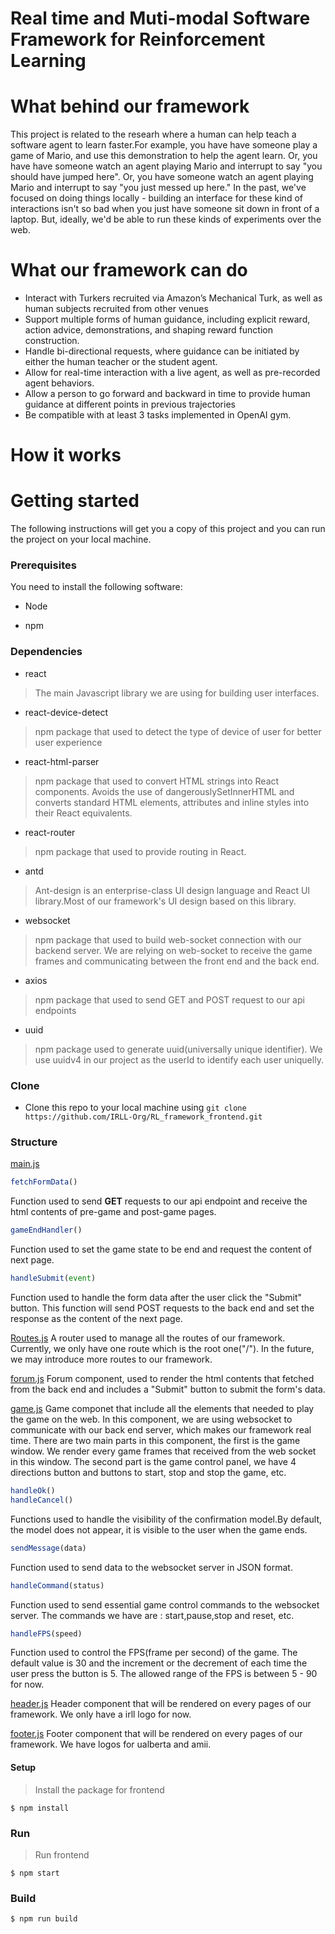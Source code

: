 # Real time and Muti-modal Software Framework for Reinforcement Learning

What behind our framework
===============
This project is related to the researh where a human can help teach a software agent to learn faster.For example, you have have someone play a game of Mario, and use this demonstration to help the agent learn. Or, you have have someone watch an agent playing Mario and interrupt to say "you should have jumped here". Or, you have someone watch an agent playing Mario and interrupt to say "you just messed up here." In the past, we've focused on doing things locally - building an interface for these kind of interactions isn't so bad when you just have someone sit down in front of a laptop. But, ideally, we'd be able to run these kinds of experiments over the web.

What our framework can do
===============
* Interact with Turkers recruited via Amazon’s Mechanical Turk, as well as human subjects recruited from other venues
* Support multiple forms of human guidance, including explicit reward, action advice, demonstrations, and shaping reward function construction.
* Handle bi-directional requests, where guidance can be initiated by either the human teacher or the student agent. 
* Allow for real-time interaction with a live agent, as well as pre-recorded agent behaviors.
* Allow a person to go forward and backward in time to provide human guidance at different points in previous trajectories
* Be compatible with at least 3 tasks implemented in OpenAI gym.

How it works
===============

Getting started
===============

The following instructions will get you a copy of this project and you can run the project on your local machine.

### Prerequisites

You need to install the following software:

* Node

* npm

### Dependencies

* react 
> The main Javascript library we are using for building user interfaces.
* react-device-detect
> npm package that used to detect the type of device of user for better user experience
* react-html-parser
> npm package that used to convert HTML strings into React components. Avoids the use of dangerouslySetInnerHTML and converts standard HTML elements, attributes and inline styles into their React equivalents.
* react-router
> npm package that used to provide routing in React.
* antd
> Ant-design is an enterprise-class UI design language and React UI library.Most of our framework's UI design based on this library.
* websocket
> npm package that used to build web-socket connection with our backend server. We are relying on web-socket to receive the game frames and communicating between the front end and the back end.
* axios
> npm package that used to send GET and POST request to our api endpoints
* uuid
> npm package used to generate uuid(universally unique identifier). We use uuidv4 in our project as the userId to identify each user uniquelly.

### Clone

* Clone this repo to your local machine using `git clone https://github.com/IRLL-Org/RL_framework_frontend.git`

### Structure
    
[main.js](./src/main.js)
```javascript
fetchFormData()
```
Function used to send **GET** requests to our api endpoint and receive the html contents of pre-game and post-game pages.
```javascript
gameEndHandler()
```
Function used to set the game state to be end and request the content of next page.
```javascript
handleSubmit(event)
```
Function used to handle the form data after the user click the "Submit" button. This function will send POST requests to the back end and set the response as the content of the next page.

[Routes.js](./src/Routes.js)
A router used to manage all the routes of our framework. Currently, we only have one route which is the root one("/"). In the future, we may introduce more routes to our framework.

[forum.js](./src/components/forum.js)
Forum component, used to render the html contents that fetched from the back end and includes a "Submit" button to submit the form's data.

[game.js](./src/components/game.js)
Game componet that include all the elements that needed to play the game on the web. In this component, we are using websocket to communicate with our back end server, which makes our framework real time. There are two main parts in this component, the first is the game window. We render every game frames that received from the web socket in this window. The second part is the game control panel, we have 4 directions button and buttons to start, stop and stop the game, etc.
```javascript
handleOk()
handleCancel()
```
Functions used to handle the visibility of the confirmation model.By default, the model does not appear, it is visible to the user when the game ends.
```javascript
sendMessage(data)
```
Function used to send data to the websocket server in JSON format.
```javascript
handleCommand(status)
```
Function used to send essential game control commands to the websocket server. The commands we have are : start,pause,stop and reset, etc.
```javascript
handleFPS(speed)
```
Function used to control the FPS(frame per second) of the game. The default value is 30 and the increment or the decrement of each time the user press the button is 5. The allowed range of the FPS is between 5 - 90 for now.

[header.js](./src/components/header.js)
Header component that will be rendered on every pages of our framework. We only have a irll logo for now.

[footer.js](./src/components/footer.js)
Footer component that will be rendered on every pages of our framework. We have logos for ualberta and amii.

#### Setup

> Install the package for frontend 

```shell
$ npm install 
```

### Run

> Run frontend 

```shell
$ npm start
```

### Build
```
$ npm run build
```
